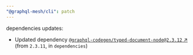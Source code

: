 ```yaml
---
"@graphql-mesh/cli": patch
---
```

dependencies updates:
  - Updated dependency [`@graphql-codegen/typed-document-node@2.3.12` ↗︎](https://www.npmjs.com/package/@graphql-codegen/typed-document-node/v/2.3.12) (from `2.3.11`, in `dependencies`)
